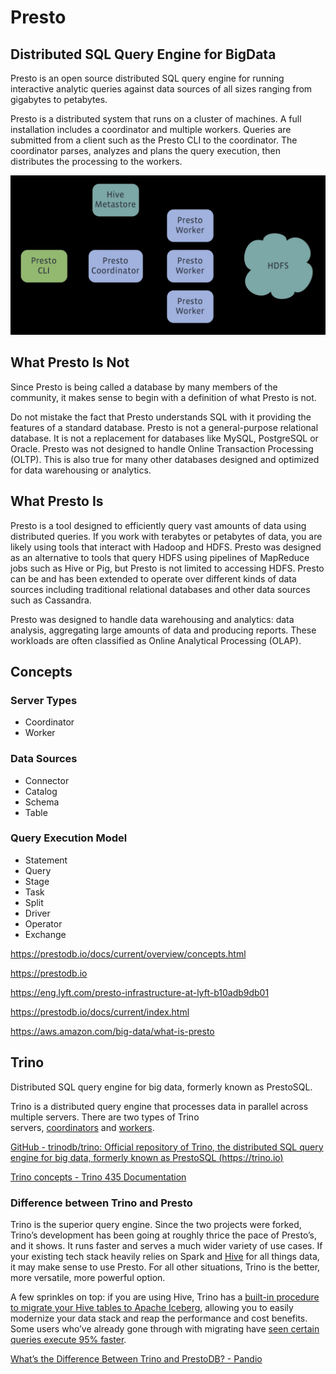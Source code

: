 # Presto

## Distributed SQL Query Engine for BigData

Presto is an open source distributed SQL query engine for running interactive analytic queries against data sources of all sizes ranging from gigabytes to petabytes.

Presto is a distributed system that runs on a cluster of machines. A full installation includes a coordinator and multiple workers. Queries are submitted from a client such as the Presto CLI to the coordinator. The coordinator parses, analyzes and plans the query execution, then distributes the processing to the workers.

![image](../../media/Technologies-Others-Presto-image1.jpg)

## What Presto Is Not

Since Presto is being called a database by many members of the community, it makes sense to begin with a definition of what Presto is not.

Do not mistake the fact that Presto understands SQL with it providing the features of a standard database. Presto is not a general-purpose relational database. It is not a replacement for databases like MySQL, PostgreSQL or Oracle. Presto was not designed to handle Online Transaction Processing (OLTP). This is also true for many other databases designed and optimized for data warehousing or analytics.

## What Presto Is

Presto is a tool designed to efficiently query vast amounts of data using distributed queries. If you work with terabytes or petabytes of data, you are likely using tools that interact with Hadoop and HDFS. Presto was designed as an alternative to tools that query HDFS using pipelines of MapReduce jobs such as Hive or Pig, but Presto is not limited to accessing HDFS. Presto can be and has been extended to operate over different kinds of data sources including traditional relational databases and other data sources such as Cassandra.

Presto was designed to handle data warehousing and analytics: data analysis, aggregating large amounts of data and producing reports. These workloads are often classified as Online Analytical Processing (OLAP).

## Concepts

### Server Types

- Coordinator
- Worker

### Data Sources

- Connector
- Catalog
- Schema
- Table

### Query Execution Model

- Statement
- Query
- Stage
- Task
- Split
- Driver
- Operator
- Exchange

https://prestodb.io/docs/current/overview/concepts.html

https://prestodb.io

https://eng.lyft.com/presto-infrastructure-at-lyft-b10adb9db01

https://prestodb.io/docs/current/index.html

https://aws.amazon.com/big-data/what-is-presto

## Trino

Distributed SQL query engine for big data, formerly known as PrestoSQL.

Trino is a distributed query engine that processes data in parallel across multiple servers. There are two types of Trino servers, [coordinators](https://trino.io/docs/current/overview/concepts.html#trino-concept-coordinator) and [workers](https://trino.io/docs/current/overview/concepts.html#trino-concept-worker).

[GitHub - trinodb/trino: Official repository of Trino, the distributed SQL query engine for big data, formerly known as PrestoSQL (https://trino.io)](https://github.com/trinodb/trino)

[Trino concepts - Trino 435 Documentation](https://trino.io/docs/current/overview/concepts.html)

### Difference between Trino and Presto

Trino is the superior query engine. Since the two projects were forked, Trino’s development has been going at roughly thrice the pace of Presto’s, and it shows. It runs faster and serves a much wider variety of use cases. If your existing tech stack heavily relies on Spark and [Hive](https://www.starburst.io/learn/data-fundamentals/hive/) for all things data, it may make sense to use Presto. For all other situations, Trino is the better, more versatile, more powerful option.

A few sprinkles on top: if you are using Hive, Trino has a [built-in procedure to migrate your Hive tables to Apache Iceberg](https://trino.io/docs/current/connector/iceberg.html#migrate-table), allowing you to easily modernize your data stack and reap the performance and cost benefits. Some users who’ve already gone through with migrating have [seen certain queries execute 95% faster](https://trino.io/blog/2022/12/09/trino-summit-2022-shopify-recap.html).

[What’s the Difference Between Trino and PrestoDB? - Pandio](https://pandio.com/difference-between-trino-and-prestodb/)
